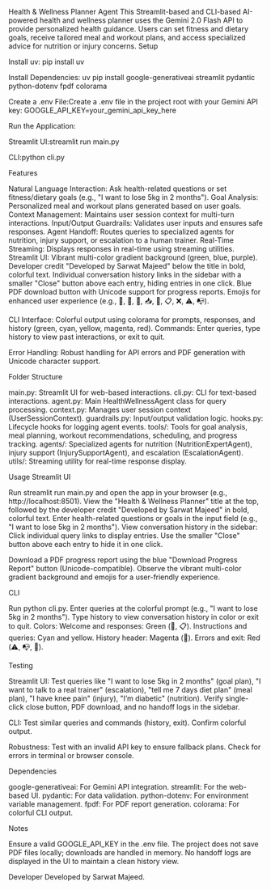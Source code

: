 Health & Wellness Planner Agent
This Streamlit-based and CLI-based AI-powered health and wellness planner uses the Gemini 2.0 Flash API to provide personalized health guidance. Users can set fitness and dietary goals, receive tailored meal and workout plans, and access specialized advice for nutrition or injury concerns.
Setup

Install uv:
pip install uv


Install Dependencies:
uv pip install google-generativeai streamlit pydantic python-dotenv fpdf colorama


Create a .env File:Create a .env file in the project root with your Gemini API key:
GOOGLE_API_KEY=your_gemini_api_key_here


Run the Application:

Streamlit UI:streamlit run main.py


CLI:python cli.py





Features

Natural Language Interaction: Ask health-related questions or set fitness/dietary goals (e.g., "I want to lose 5kg in 2 months").
Goal Analysis: Personalized meal and workout plans generated based on user goals.
Context Management: Maintains user session context for multi-turn interactions.
Input/Output Guardrails: Validates user inputs and ensures safe responses.
Agent Handoff: Routes queries to specialized agents for nutrition, injury support, or escalation to a human trainer.
Real-Time Streaming: Displays responses in real-time using streaming utilities.
Streamlit UI:
Vibrant multi-color gradient background (green, blue, purple).
Developer credit "Developed by Sarwat Majeed" below the title in bold, colorful text.
Individual conversation history links in the sidebar with a smaller "Close" button above each entry, hiding entries in one click.
Blue PDF download button with Unicode support for progress reports.
Emojis for enhanced user experience (e.g., 🥗, 📝, 🚀, 📥, 📜, 📋, ❌, ⚠️, 📭).


CLI Interface:
Colorful output using colorama for prompts, responses, and history (green, cyan, yellow, magenta, red).
Commands: Enter queries, type history to view past interactions, or exit to quit.


Error Handling: Robust handling for API errors and PDF generation with Unicode character support.

Folder Structure

main.py: Streamlit UI for web-based interactions.
cli.py: CLI for text-based interactions.
agent.py: Main HealthWellnessAgent class for query processing.
context.py: Manages user session context (UserSessionContext).
guardrails.py: Input/output validation logic.
hooks.py: Lifecycle hooks for logging agent events.
tools/: Tools for goal analysis, meal planning, workout recommendations, scheduling, and progress tracking.
agents/: Specialized agents for nutrition (NutritionExpertAgent), injury support (InjurySupportAgent), and escalation (EscalationAgent).
utils/: Streaming utility for real-time response display.

Usage
Streamlit UI

Run streamlit run main.py and open the app in your browser (e.g., http://localhost:8501).
View the "Health & Wellness Planner" title at the top, followed by the developer credit "Developed by Sarwat Majeed" in bold, colorful text.
Enter health-related questions or goals in the input field (e.g., "I want to lose 5kg in 2 months").
View conversation history in the sidebar:
Click individual query links to display entries.
Use the smaller "Close" button above each entry to hide it in one click.


Download a PDF progress report using the blue "Download Progress Report" button (Unicode-compatible).
Observe the vibrant multi-color gradient background and emojis for a user-friendly experience.

CLI

Run python cli.py.
Enter queries at the colorful prompt (e.g., "I want to lose 5kg in 2 months").
Type history to view conversation history in color or exit to quit.
Colors:
Welcome and responses: Green (🌟, 📋).
Instructions and queries: Cyan and yellow.
History header: Magenta (📜).
Errors and exit: Red (⚠️, 📭, 👋).



Testing

Streamlit UI:
Test queries like "I want to lose 5kg in 2 months" (goal plan), "I want to talk to a real trainer" (escalation), "tell me 7 days diet plan" (meal plan), "I have knee pain" (injury), "I’m diabetic" (nutrition).
Verify single-click close button, PDF download, and no handoff logs in the sidebar.


CLI:
Test similar queries and commands (history, exit).
Confirm colorful output.


Robustness:
Test with an invalid API key to ensure fallback plans.
Check for errors in terminal or browser console.



Dependencies

google-generativeai: For Gemini API integration.
streamlit: For the web-based UI.
pydantic: For data validation.
python-dotenv: For environment variable management.
fpdf: For PDF report generation.
colorama: For colorful CLI output.

Notes

Ensure a valid GOOGLE_API_KEY in the .env file.
The project does not save PDF files locally; downloads are handled in memory.
No handoff logs are displayed in the UI to maintain a clean history view.

Developer
Developed by Sarwat Majeed.